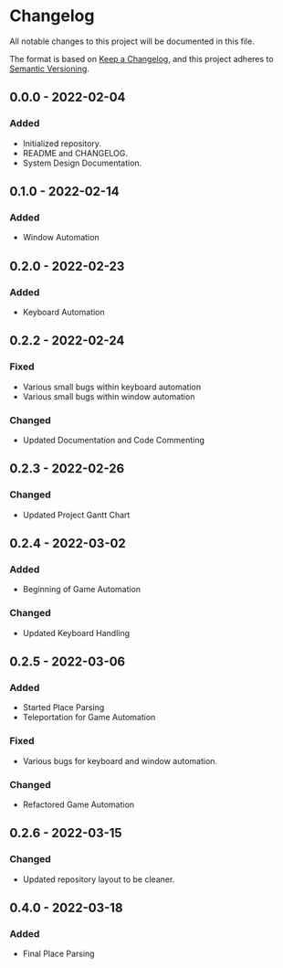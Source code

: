 <!--
File:         CHANGELOG.md
Description:  Keeps track of changes in the project
-->

# Changelog
All notable changes to this project will be documented in this file.

The format is based on [Keep a Changelog](https://keepachangelog.com/en/1.0.0/),
and this project adheres to [Semantic Versioning](https://semver.org/spec/v2.0.0.html).

## 0.0.0 - 2022-02-04
### Added
- Initialized repository.
- README and CHANGELOG.
- System Design Documentation.

## 0.1.0 - 2022-02-14
### Added
- Window Automation

## 0.2.0 - 2022-02-23
### Added
- Keyboard Automation

## 0.2.2 - 2022-02-24
### Fixed
- Various small bugs within keyboard automation
- Various small bugs within window automation
### Changed
- Updated Documentation and Code Commenting

## 0.2.3 - 2022-02-26
### Changed
- Updated Project Gantt Chart

## 0.2.4 - 2022-03-02
### Added
- Beginning of Game Automation
### Changed
- Updated Keyboard Handling

## 0.2.5 - 2022-03-06
### Added
- Started Place Parsing
- Teleportation for Game Automation
### Fixed
- Various bugs for keyboard and window automation.
### Changed
- Refactored Game Automation

## 0.2.6 - 2022-03-15
### Changed
- Updated repository layout to be cleaner.

## 0.4.0 - 2022-03-18
### Added
- Final Place Parsing

<!--
## Example
## 0.0.0 - YYYY-MM-DD
### Added
- List of added features.
### Fixed
- List of fixed bugs.
### Changed
- List of changed features.
### Removed
- List of removed features.
-->